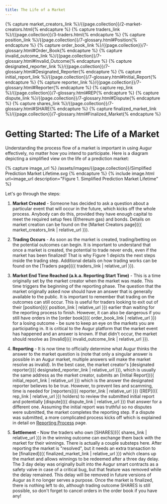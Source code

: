 ```yaml
---
title: The Life of a Market
---
```


{% capture market_creators_link %}/{{page.collection}}/2-market-creators.html{% endcapture %}
{% capture traders_link %}/{{page.collection}}/3-traders.html{% endcapture %}
{% capture position_link %}/{{page.collection}}/7-glossary.html#Position{% endcapture %}
{% capture order_book_link %}/{{page.collection}}/7-glossary.html#Order_Book{% endcapture %}
{% capture invalid_outcome_link %}/{{page.collection}}/7-glossary.html#Invalid_Outcome{% endcapture %}
{% capture designated_reporter_link %}/{{page.collection}}/7-glossary.html#Designated_Reporter{% endcapture %}
{% capture initial_report_link %}/{{page.collection}}/7-glossary.html#Initial_Report{% endcapture %}
{% capture reporter_link %}/{{page.collection}}/7-glossary.html#Reporter{% endcapture %}
{% capture rep_link %}/{{page.collection}}/7-glossary.html#REP{% endcapture %}
{% capture dispute_link %}/{{page.collection}}/7-glossary.html#Dispute{% endcapture %}
{% capture shares_link %}/{{page.collection}}/7-glossary.html#SHARE{% endcapture %}
{% capture finalized_market_link %}/{{page.collection}}/7-glossary.html#Finalized_Market{% endcapture %}

# Getting Started: The Life of a Market

Understanding the process flow of a market is important in using Augur effectively, no matter how you intend to participate. Here is a diagram depicting a simplified view on the life of a prediction market:

<div class="center">
{% capture image_url %}
  /assets/images/{{page.collection}}/Simplified Prediction Market Lifetime.svg
{% endcapture %}
{% include image.html url=image_url description="Figure 1. Simplified Prediction Market Lifetime" %}
</div>

Let's go through the steps:

1. **Market Created** - Someone has decided to ask a question about a particular event that will occur in the future, which kicks off the whole process. Anybody can do this, provided they have enough capital to meet the required setup fees (Ethereum gas) and bonds. Details on market creation can be found on the [Market Creators page]({{ market_creators_link | relative_url }}).

2. **Trading Occurs** - As soon as the market is created, trading/betting on the potential outcomes can begin. It is important to understand that once a market is created, the potential to trade never ends, even if the market has been finalized! That is why Figure 1 depicts the next steps inside the trading step. Additional details on how trading works can be found on the [Traders page]({{ traders_link | relative_url }}).

3. **Market End Time Reached (a.k.a. Reporting Start Time)** - This is a time originally set by the market creator when the market was made. This time triggers the beginning of the reporting phase. The question that the market originally asked now should have an answer that is generally available to the public. It is important to remember that trading on the outcomes can still occur. This is useful for traders looking to exit out of their [position]({{ position_link | relative_url }}) earlier than waiting for the reporting process to finish. However, it can also be dangerous if you still have orders in the [order book]({{ order_book_link | relative_url }}) for a losing outcome - be sure to keep an eye on the markets you are participating in. It is critical to the Augur platform that the market event has happened and an answer is known. If that didn't occur, the market should resolve as [Invalid]({{ invalid_outcome_link | relative_url }}).

4. **Reporting** - It is now time to officially determine what Augur thinks the answer to the market question is (note that only a singular answer is possible in an Augur market, multiple answers will make the market resolve as invalid). In the best case, the market creator's [designated reporter]({{ designated_reporter_link | relative_url }}), which is usually the same address as the market creator, submits an [Initial Report]({{ initial_report_link | relative_url }}) which is the answer the designated reporter believes to be true. However, to prevent lies and scamming, time is needed for [reporters]({{ reporter_link | relative_url }}) ([REP]({{ rep_link | relative_url }}) holders) to review the submitted initial report and potentially [dispute]({{ dispute_link | relative_url }}) that answer for a different one. Assuming the initial report was truthful so no disputes were submitted, the market completes the reporting step. If a dispute was submitted, a more complicated process kicks off which is explained in detail on [Reporting Process]() page.

5. **Settlement** - Now the traders who own [SHARES]({{ shares_link | relative_url }}) in the winning outcome can exchange them back with the market for their winnings. There is actually a couple substeps here. After reporting the market is "resolved", but it needs an extra transaction to be [finalized]({{ finalized_market_link | relative_url }}) which cleans up the market and allows winnings to be redeemed after a three day delay. The 3 day delay was originally built into the Augur smart contracts as a safety valve in case of a critical bug, but that feature was removed while the delay remained. This delay will be removed in future versions of Augur as it no longer serves a purpose. Once the market is finalized, there is nothing left to do, although trading outcome SHARES is still possible, so don't forget to cancel orders in the order book if you have any!